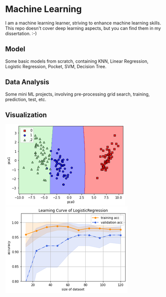 # Machine Learning
I am a machine learning learner, striving to enhance machine learning skills. This repo doesn't cover deep learning aspects, but you can find them in my dissertation. :-)

## Model
Some basic models from scratch, containing KNN, Linear Regression, Logistic Regression, Pocket, SVM, Decision Tree.

## Data Analysis
Some mini ML projects, involving pre-processing grid search, training, prediction, test, etc.  

## Visualization
![](https://github.com/coolguazitech/ML/blob/main/v1.png)![](https://github.com/coolguazitech/ML/blob/main/v2.png)

